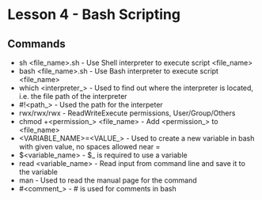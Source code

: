 # Lesson 4 - Bash Scripting

## Commands
- sh <file_name>.sh - Use Shell interpreter to execute script <file_name>
- bash <file_name>.sh - Use Bash interpreter to execute script <file_name>
- which <interpreter_> - Used to find out where the interpreter is located, i.e. the file path of the interpreter
- #!<path_> - Used the path for the interpeter
- rwx/rwx/rwx - ReadWriteExecute permissions, User/Group/Others
- chmod +<permission_> <file_name> - Add <permission_> to <file_name>
- <VARIABLE_NAME>=<VALUE_> - Used to create a new variable in bash with given value, no spaces allowed near =
- $<variable_name> - $_ is required to use a variable
- read <variable_name> - Read input from command line and save it to the variable
- man <command> - Used to read the manual page for the command
- #<comment_> - # is used for comments in bash
